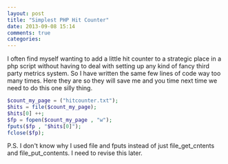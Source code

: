 ```yaml
---
layout: post
title: "Simplest PHP Hit Counter"
date: 2013-09-08 15:14
comments: true
categories: 
---
```


I often find myself wanting to add a little hit counter to a strategic place in a php script without having to deal with setting up any kind of fancy third party metrics system. So I have written the same few lines of code way too many times. Here they are so they will save me and you time next time we need to do this one silly thing.

``` php
$count_my_page = ("hitcounter.txt");
$hits = file($count_my_page);
$hits[0] ++;
$fp = fopen($count_my_page , "w");
fputs($fp , "$hits[0]");
fclose($fp);
```

P.S. I don't know why I used file and fputs instead of just file_get_cntents and file_put_contents. I need to revise this later.
